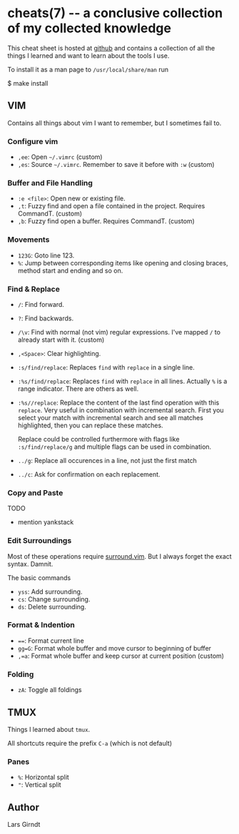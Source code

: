 cheats(7) -- a conclusive collection of my collected knowledge
==============================================================

This cheat sheet is hosted at [github](https://github.com/lgirndt/cheats) and
contains a collection of all the things I learned and want to learn about the
tools I use.

To install it as a man page to `/usr/local/share/man` run

$ make install

## VIM

Contains all things about vim I want to remember, but I sometimes fail
to.

### Configure vim

  * `,ee`:
      Open `~/.vimrc` (custom)
  * `,es`:
      Source `~/.vimrc`. Remember to save it before with `:w` (custom)

### Buffer and File Handling

  * `:e <file>`:
      Open new or existing file.
  * `,t`:
      Fuzzy find and open a file contained in the project. Requires CommandT. (custom)
  * `,b`:
      Fuzzy find open a buffer. Requires CommandT. (custom)

### Movements

  * `123G`:
      Goto line 123.
  * `%`:
      Jump between corresponding items like opening and closing braces,
      method start and ending and so on.

### Find & Replace

  * `/`:
    Find forward.
  * `?`:
    Find backwards.
  * `/\v`:
      Find with normal (not vim) regular expressions. I've mapped `/` to already
      start with it. (custom)
  * `,<Space>`:
      Clear highlighting.
  * `:s/find/replace`:
      Replaces `find` with `replace` in a single line.
  * `:%s/find/replace`:
      Replaces `find` with `replace` in all lines. Actually `%` is a range
      indicator. There are others as well.
  * `:%s//replace`:
      Replace the content of the last find operation with this `replace`. Very
      useful in combination with incremental search. First you select your match
      with incremental search and see all matches highlighted, then you can replace
      these matches.

      Replace could be controlled furthermore with flags like `:s/find/replace/g` and
      multiple flags can be used in combination.

  * `../g`:
      Replace all occurences in a line, not just the first match
  * `../c`:
      Ask for confirmation on each replacement.

### Copy and Paste

TODO
  - mention yankstack

### Edit Surroundings

Most of these operations require
[surround.vim](https//github.com/tpope/vim-surround). But I always forget the exact
syntax. Damnit.

The basic commands
  * `yss`:
      Add surrounding.
  * `cs`:
      Change surrounding.
  * `ds`:
      Delete surrounding.

### Format & Indention

  * `==`:
      Format current line
  * `gg=G`:
      Format whole buffer and move cursor to beginning of buffer
  * `,=a`:
      Format whole buffer and keep cursor at current position (custom)

### Folding

  * `zA`:
      Toggle all foldings

## TMUX

Things I learned about `tmux`.

All shortcuts require the prefix `C-a` (which is not default)

### Panes

  * `%`:
      Horizontal split
  * `"`:
      Vertical split

## Author

Lars Girndt


